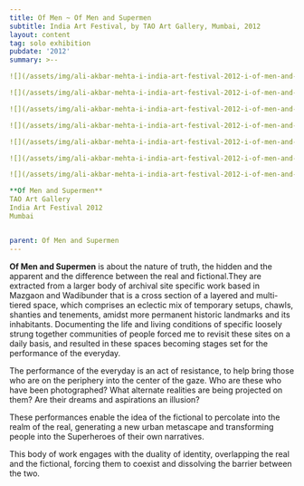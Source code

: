 ```yaml
---
title: Of Men ~ Of Men and Supermen
subtitle: India Art Festival, by TAO Art Gallery, Mumbai, 2012
layout: content
tag: solo exhibition
pubdate: '2012'
summary: >--

![](/assets/img/ali-akbar-mehta-i-india-art-festival-2012-i-of-men-and-supermen-01-lenticular-and-vinyl-on-archival-mount-88-x-114-cm-edition-2_lo-res-for-web.gif)

![](/assets/img/ali-akbar-mehta-i-india-art-festival-2012-i-of-men-and-supermen-03-lenticular-and-vinyl-on-archival-mount-88-x-114-cm-edition-2_lo-res-for-web.gif)

![](/assets/img/ali-akbar-mehta-i-india-art-festival-2012-i-of-men-and-supermen-02-lenticular-and-vinyl-on-archival-mount-88-x-114-cm-edition-2_lo-res-for-web.gif)

![](/assets/img/ali-akbar-mehta-i-india-art-festival-2012-i-of-men-and-supermen-05-lenticular-and-vinyl-on-archival-mount-57-x-92-cm-edition-1_lo-res-for-web.gif)

![](/assets/img/ali-akbar-mehta-i-india-art-festival-2012-i-of-men-and-supermen-06-lenticular-and-vinyl-on-archival-mount-57-x-92-cm-edition-1_lo-res-for-web.gif)

![](/assets/img/ali-akbar-mehta-i-india-art-festival-2012-i-of-men-and-supermen-07-lenticular-and-vinyl-on-archival-mount-57-x-92-cm-edition-1_lo-res-for-web.gif)

![](/assets/img/ali-akbar-mehta-i-india-art-festival-2012-i-of-men-and-supermen-04-lenticular-and-vinyl-on-archival-mount-57-x-92-cm-edition-1_lo-res-for-web.gif)

**Of Men and Supermen**
TAO Art Gallery
India Art Festival 2012
Mumbai


parent: Of Men and Supermen
---
```


**Of Men and Supermen** is about the nature of truth, the hidden and the apparent and the difference between the real and fictional.They are extracted from a larger body of archival site specific work based in Mazgaon and Wadibunder that is a cross section of a layered and multi- tiered space, which comprises an eclectic mix of temporary setups, chawls, shanties and tenements, amidst more permanent historic landmarks and its inhabitants. Documenting the life and living conditions of specific loosely strung together communities of people forced me to revisit these sites on a daily basis, and resulted in these spaces becoming stages set for the performance of the everyday.

The performance of the everyday is an act of resistance, to help bring those who are on the periphery into the center of the gaze. Who are these who have been photographed? What alternate realities are being projected on them? Are their dreams and aspirations an illusion?

These performances enable the idea of the fictional to percolate into the realm of the real, generating a new urban metascape and transforming people into the Superheroes of their own narratives.

This body of work engages with the duality of identity, overlapping the real and the fictional, forcing them to coexist and dissolving the barrier between the two.
